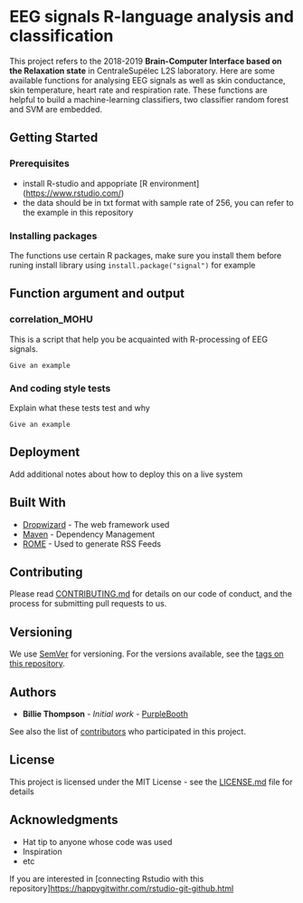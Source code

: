 # EEG signals R-language analysis and classification 

This project refers to the 2018-2019 **Brain-Computer Interface based on the Relaxation state** in CentraleSupélec L2S laboratory. Here are
some available functions for analysing EEG signals as well as skin conductance, skin temperature, heart rate and respiration rate. These 
functions are helpful to build a machine-learning classifiers, two classifier random forest and SVM are embedded.

## Getting Started


### Prerequisites
* install R-studio and appopriate [R environment] (https://www.rstudio.com/)
* the data should be in txt format with sample rate of 256, you can refer to the example in this repository


### Installing packages
The functions use certain R packages, make sure you install them before runing
install library using `install.package("signal")` for example



## Function argument and output



### correlation_MOHU

This is a script that help you be acquainted with R-processing of EEG signals. 

```
Give an example
```

### And coding style tests

Explain what these tests test and why

```
Give an example
```

## Deployment

Add additional notes about how to deploy this on a live system

## Built With

* [Dropwizard](http://www.dropwizard.io/1.0.2/docs/) - The web framework used
* [Maven](https://maven.apache.org/) - Dependency Management
* [ROME](https://rometools.github.io/rome/) - Used to generate RSS Feeds

## Contributing

Please read [CONTRIBUTING.md](https://gist.github.com/PurpleBooth/b24679402957c63ec426) for details on our code of conduct, and the process for submitting pull requests to us.

## Versioning

We use [SemVer](http://semver.org/) for versioning. For the versions available, see the [tags on this repository](https://github.com/your/project/tags). 

## Authors

* **Billie Thompson** - *Initial work* - [PurpleBooth](https://github.com/PurpleBooth)

See also the list of [contributors](https://github.com/your/project/contributors) who participated in this project.

## License

This project is licensed under the MIT License - see the [LICENSE.md](LICENSE.md) file for details

## Acknowledgments

* Hat tip to anyone whose code was used
* Inspiration
* etc

If you are interested in [connecting Rstudio with this repository]https://happygitwithr.com/rstudio-git-github.html
